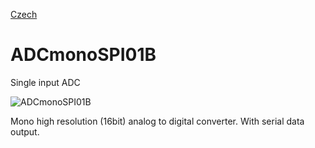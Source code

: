 
[Czech](./README.cs.md)
<!--- module --->
# ADCmonoSPI01B
<!--- Emodule --->

<!--- subtitle --->Single input ADC<!--- Esubtitle --->

![ADCmonoSPI01B](/doc/img/ADCmonoSPI01B_top_big.jpg)

<!--- description --->Mono high resolution (16bit) analog to digital converter. With serial data output.<!--- Edescription --->
            